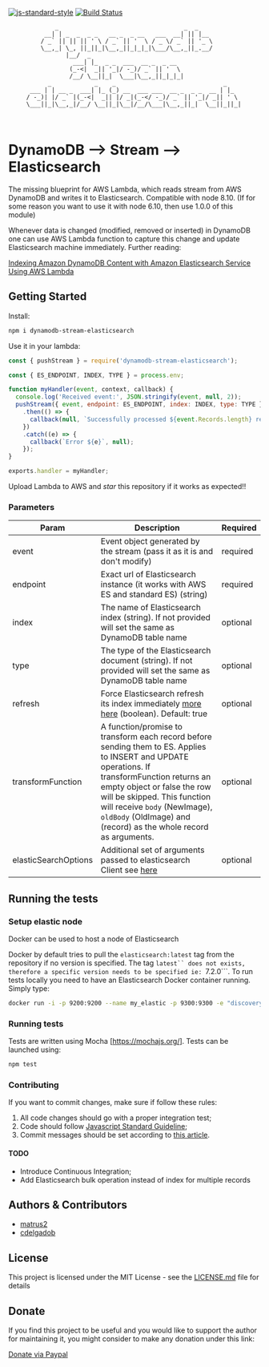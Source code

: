 [![js-standard-style](https://img.shields.io/badge/code%20style-standard-brightgreen.svg)](http://standardjs.com)
[![Build Status](https://travis-ci.org/matrus2/dynamodb-stream-elasticsearch.svg?branch=master)](https://travis-ci.org/matrus2/dynamodb-stream-elasticsearch) 

```
             _                                   _  _     
          __| | _  _  _ _   __ _  _ __   ___  __| || |__  
         / _` || || || ' \ / _` || '  \ / _ \/ _` || '_ \
         \__,_| \_, ||_||_|\__,_||_|_|_|\___/\__,_||_.__/
                |__/  _                                                     
                  ___| |_  _ _  ___  __ _  _ __  
                 (_-<|  _|| '_|/ -_)/ _` || '  \ 
                 /__/ \__||_|  \___|\__,_||_|_|_|
           _            _    _                              _    
      ___ | | __ _  ___| |_ (_) __  ___ ___  __ _  _ _  __ | |_  
     / -_)| |/ _` |(_-<|  _|| |/ _|(_-</ -_)/ _` || '_|/ _|| ' \ 
     \___||_|\__,_|/__/ \__||_|\__|/__/\___|\__,_||_|  \__||_||_|
                                                             
                                                                            
```
# DynamoDB --> Stream --> Elasticsearch

The missing blueprint for AWS Lambda, which reads stream from AWS DynamoDB and writes it to Elasticsearch.
Compatible with node 8.10. (If for some reason you want to use it with node 6.10, then use 1.0.0 of this module)

Whenever data is changed (modified, removed or inserted) in DynamoDB one can use AWS Lambda function to capture this change and update Elasticsearch machine immediately. Further reading:

[Indexing Amazon DynamoDB Content with Amazon Elasticsearch Service Using AWS Lambda](https://aws.amazon.com/blogs/compute/indexing-amazon-dynamodb-content-with-amazon-elasticsearch-service-using-aws-lambda/) 
## Getting Started

Install:
```bash
npm i dynamodb-stream-elasticsearch 
```
Use it in your lambda:
```javascript
const { pushStream } = require('dynamodb-stream-elasticsearch');

const { ES_ENDPOINT, INDEX, TYPE } = process.env;

function myHandler(event, context, callback) {
  console.log('Received event:', JSON.stringify(event, null, 2));
  pushStream({ event, endpoint: ES_ENDPOINT, index: INDEX, type: TYPE })
    .then(() => {
      callback(null, `Successfully processed ${event.Records.length} records.`);
    })
    .catch((e) => {
      callback(`Error ${e}`, null);
    });
}

exports.handler = myHandler;
```
Upload Lambda to AWS and _star_ this repository if it works as expected!!

### Parameters

| Param  | Description | Required
| ------------- | ------------- | ------------- |
| event | Event object generated by the stream (pass it as it is and don't modify)  | required 
| endpoint  | Exact url of Elasticsearch instance (it works with AWS ES and standard ES) (string) | required
| index  | The name of Elasticsearch index (string). If not provided will set the same as DynamoDB table name | optional
| type  | The type of the Elasticsearch document (string). If not provided will set the same as DynamoDB table name | optional
| refresh  | Force Elasticsearch refresh its index immediately [more here](https://www.elastic.co/guide/en/elasticsearch/reference/current/docs-refresh.html) (boolean). Default: true | optional
| transformFunction  | A function/promise to transform each record before sending them to ES. Applies to INSERT and UPDATE operations. If transformFunction returns an empty object or false the row will be skipped. This function will receive `body` (NewImage), `oldBody` (OldImage) and (record) as the whole record as arguments. | optional
| elasticSearchOptions  | Additional set of arguments passed to elasticsearch Client see [here](https://www.elastic.co/guide/en/elasticsearch/client/javascript-api/16.x/configuration.html#config-options) | optional


## Running the tests

### Setup elastic node 
Docker can be used to host a node of Elasticsearch

Docker by default tries to pull the ```elasticsearch:latest``` tag from the repository if no version is specified. 
The tag ```latest`` does not exists, therefore a specific version needs to be specified ie: ```7.2.0```.
To run tests locally you need to have an Elasticsearch Docker container running. Simply type:

```bash
docker run -i -p 9200:9200 --name my_elastic -p 9300:9300 -e "discovery.type=single-node" elasticsearch:7.2.0
```   
### Running tests

Tests are written using Mocha [https://mochajs.org/]. Tests can be launched using:

```bash
npm test
```

### Contributing

If you want to commit changes, make sure if follow these rules:
1. All code changes should go with a proper integration test;
2. Code should follow [Javascript Standard Guideline](https://standardjs.com/);
3. Commit messages should be set according to [this article](https://chris.beams.io/posts/git-commit/).

#### TODO
- Introduce Continuous Integration;
- Add Elasticsearch bulk operation instead of index for multiple records

## Authors & Contributors

* [matrus2](https://github.com/matrus2)
* [cdelgadob](https://github.com/cdelgadob)

## License

This project is licensed under the MIT License - see the [LICENSE.md](LICENSE.md) file for details

## Donate

If you find this project to be useful and you would like to support the author for maintaining it, you might consider to make any donation under this link:

[Donate via Paypal](https://www.paypal.com/cgi-bin/webscr?cmd=_s-xclick&hosted_button_id=8DRSB8GWY24R8&source=url)

